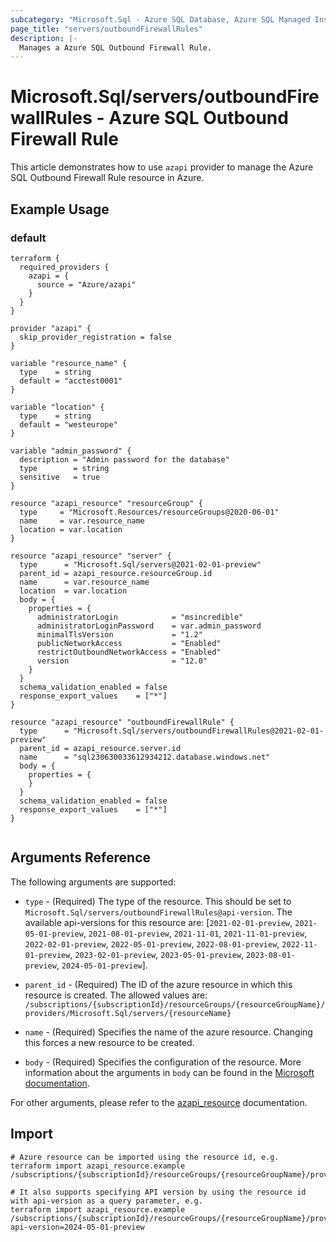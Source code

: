 ```yaml
---
subcategory: "Microsoft.Sql - Azure SQL Database, Azure SQL Managed Instance, Azure Synapse Analytics"
page_title: "servers/outboundFirewallRules"
description: |-
  Manages a Azure SQL Outbound Firewall Rule.
---
```


# Microsoft.Sql/servers/outboundFirewallRules - Azure SQL Outbound Firewall Rule

This article demonstrates how to use `azapi` provider to manage the Azure SQL Outbound Firewall Rule resource in Azure.

## Example Usage

### default

```hcl
terraform {
  required_providers {
    azapi = {
      source = "Azure/azapi"
    }
  }
}

provider "azapi" {
  skip_provider_registration = false
}

variable "resource_name" {
  type    = string
  default = "acctest0001"
}

variable "location" {
  type    = string
  default = "westeurope"
}

variable "admin_password" {
  description = "Admin password for the database"
  type        = string
  sensitive   = true
}

resource "azapi_resource" "resourceGroup" {
  type     = "Microsoft.Resources/resourceGroups@2020-06-01"
  name     = var.resource_name
  location = var.location
}

resource "azapi_resource" "server" {
  type      = "Microsoft.Sql/servers@2021-02-01-preview"
  parent_id = azapi_resource.resourceGroup.id
  name      = var.resource_name
  location  = var.location
  body = {
    properties = {
      administratorLogin            = "msincredible"
      administratorLoginPassword    = var.admin_password
      minimalTlsVersion             = "1.2"
      publicNetworkAccess           = "Enabled"
      restrictOutboundNetworkAccess = "Enabled"
      version                       = "12.0"
    }
  }
  schema_validation_enabled = false
  response_export_values    = ["*"]
}

resource "azapi_resource" "outboundFirewallRule" {
  type      = "Microsoft.Sql/servers/outboundFirewallRules@2021-02-01-preview"
  parent_id = azapi_resource.server.id
  name      = "sql230630033612934212.database.windows.net"
  body = {
    properties = {
    }
  }
  schema_validation_enabled = false
  response_export_values    = ["*"]
}


```



## Arguments Reference

The following arguments are supported:

* `type` - (Required) The type of the resource. This should be set to `Microsoft.Sql/servers/outboundFirewallRules@api-version`. The available api-versions for this resource are: [`2021-02-01-preview`, `2021-05-01-preview`, `2021-08-01-preview`, `2021-11-01`, `2021-11-01-preview`, `2022-02-01-preview`, `2022-05-01-preview`, `2022-08-01-preview`, `2022-11-01-preview`, `2023-02-01-preview`, `2023-05-01-preview`, `2023-08-01-preview`, `2024-05-01-preview`].

* `parent_id` - (Required) The ID of the azure resource in which this resource is created. The allowed values are:  
  `/subscriptions/{subscriptionId}/resourceGroups/{resourceGroupName}/providers/Microsoft.Sql/servers/{resourceName}`

* `name` - (Required) Specifies the name of the azure resource. Changing this forces a new resource to be created.

* `body` - (Required) Specifies the configuration of the resource. More information about the arguments in `body` can be found in the [Microsoft documentation](https://learn.microsoft.com/en-us/azure/templates/Microsoft.Sql/servers/outboundFirewallRules?pivots=deployment-language-terraform).

For other arguments, please refer to the [azapi_resource](https://registry.terraform.io/providers/Azure/azapi/latest/docs/resources/resource) documentation.

## Import

 ```shell
 # Azure resource can be imported using the resource id, e.g.
 terraform import azapi_resource.example /subscriptions/{subscriptionId}/resourceGroups/{resourceGroupName}/providers/Microsoft.Sql/servers/{resourceName}/outboundFirewallRules/{resourceName}
 
 # It also supports specifying API version by using the resource id with api-version as a query parameter, e.g.
 terraform import azapi_resource.example /subscriptions/{subscriptionId}/resourceGroups/{resourceGroupName}/providers/Microsoft.Sql/servers/{resourceName}/outboundFirewallRules/{resourceName}?api-version=2024-05-01-preview
 ```
